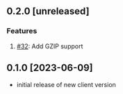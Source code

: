 ## 0.2.0 [unreleased]

### Features

1. [#32](https://github.com/InfluxCommunity/influxdb3-csharp/pull/33): Add GZIP support

## 0.1.0 [2023-06-09]

- initial release of new client version
